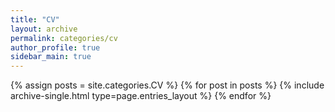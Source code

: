 ```yaml
---
title: "CV"
layout: archive
permalink: categories/cv
author_profile: true
sidebar_main: true
---
```



{% assign posts = site.categories.CV %}
{% for post in posts %} {% include archive-single.html type=page.entries_layout %} {% endfor %}